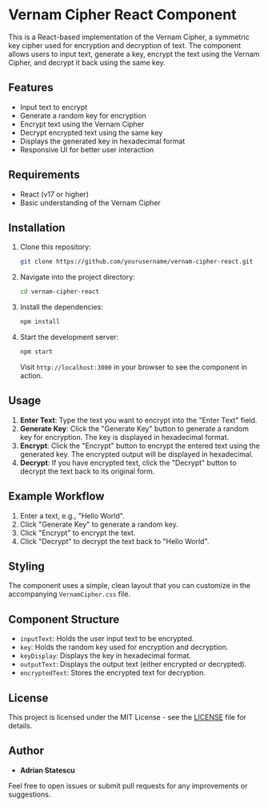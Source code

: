 # Vernam Cipher React Component

This is a React-based implementation of the Vernam Cipher, a symmetric key cipher used for encryption and decryption of text. The component allows users to input text, generate a key, encrypt the text using the Vernam Cipher, and decrypt it back using the same key.

## Features
- Input text to encrypt
- Generate a random key for encryption
- Encrypt text using the Vernam Cipher
- Decrypt encrypted text using the same key
- Displays the generated key in hexadecimal format
- Responsive UI for better user interaction

## Requirements

- React (v17 or higher)
- Basic understanding of the Vernam Cipher

## Installation

1. Clone this repository:
   ```bash
   git clone https://github.com/yourusername/vernam-cipher-react.git
   ```

2. Navigate into the project directory:
   ```bash
   cd vernam-cipher-react
   ```

3. Install the dependencies:
   ```bash
   npm install
   ```

4. Start the development server:
   ```bash
   npm start
   ```

   Visit `http://localhost:3000` in your browser to see the component in action.

## Usage

1. **Enter Text**: Type the text you want to encrypt into the "Enter Text" field.
2. **Generate Key**: Click the "Generate Key" button to generate a random key for encryption. The key is displayed in hexadecimal format.
3. **Encrypt**: Click the "Encrypt" button to encrypt the entered text using the generated key. The encrypted output will be displayed in hexadecimal.
4. **Decrypt**: If you have encrypted text, click the "Decrypt" button to decrypt the text back to its original form.

## Example Workflow

1. Enter a text, e.g., "Hello World".
2. Click "Generate Key" to generate a random key.
3. Click "Encrypt" to encrypt the text.
4. Click "Decrypt" to decrypt the text back to "Hello World".

## Styling

The component uses a simple, clean layout that you can customize in the accompanying `VernamCipher.css` file.

## Component Structure

- `inputText`: Holds the user input text to be encrypted.
- `key`: Holds the random key used for encryption and decryption.
- `keyDisplay`: Displays the key in hexadecimal format.
- `outputText`: Displays the output text (either encrypted or decrypted).
- `encryptedText`: Stores the encrypted text for decryption.

## License

This project is licensed under the MIT License - see the [LICENSE](LICENSE) file for details.

## Author

- **Adrian Statescu**

Feel free to open issues or submit pull requests for any improvements or suggestions.
